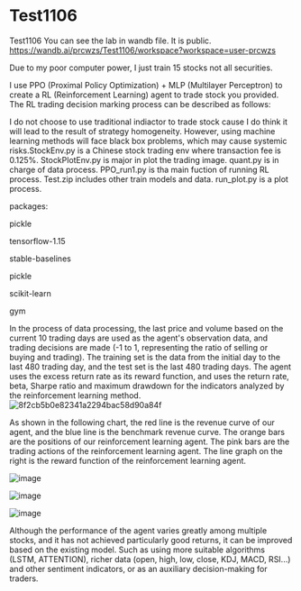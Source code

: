 # Test1106
Test1106
You can see the lab in wandb file. It is public.
https://wandb.ai/prcwzs/Test1106/workspace?workspace=user-prcwzs

Due to my poor computer power, I just train 15 stocks not all securities.

I use PPO (Proximal Policy Optimization) + MLP (Multilayer Perceptron) to create a RL (Reinforcement Learning) agent to trade stock you provided. The RL trading decision marking process can be described as follows:

I do not choose to use traditional indiactor to trade stock cause I do think it will lead to the result of strategy homogeneity. However, using machine learning methods will face black box problems, which may cause systemic risks.StockEnv.py is a Chinese stock trading env where transaction fee is 0.125%. StockPlotEnv.py is major in plot the trading image. quant.py is in charge of data process. PPO_run1.py is tha main fuction of running RL process. Test.zip includes other train models and data. run_plot.py is a plot process.


packages:

pickle

tensorflow-1.15

stable-baselines

pickle

scikit-learn

gym

In the process of data processing, the last price and volume based on the current 10 trading days are used as the agent's observation data, and trading decisions are made (-1 to 1, representing the ratio of selling or buying and trading). The training set is the data from the initial day to the last 480 trading day, and the test set is the last 480 trading days.
The agent uses the excess return rate as its reward function, and uses the return rate, beta, Sharpe ratio and maximum drawdown for the indicators analyzed by the reinforcement learning method.
![8f2cb5b0e82341a2294bac58d90a84f](https://user-images.githubusercontent.com/49648647/140630360-c8b967a2-4930-4c89-9035-e5496566c8c8.png)

As shown in the following chart, the red line is the revenue curve of our agent, and the blue line is the benchmark revenue curve. The orange bars are the positions of our reinforcement learning agent. The pink bars are the trading actions of the reinforcement learning agent. The line graph on the right is the reward function of the reinforcement learning agent.

![image](https://user-images.githubusercontent.com/49648647/140601769-ee73b35d-a663-40ba-b87b-e493f20e74c0.png)

![image](https://user-images.githubusercontent.com/49648647/140602096-d8e79621-7a8f-41a2-8a43-47bfb3e7ad58.png)

![image](https://user-images.githubusercontent.com/49648647/140602112-12a0c9cb-b346-49cf-8bab-21540fafd3e3.png)

Although the performance of the agent varies greatly among multiple stocks, and it has not achieved particularly good returns, it can be improved based on the existing model. Such as using more suitable algorithms (LSTM, ATTENTION), richer data (open, high, low, close, KDJ, MACD, RSI...) and other sentiment indicators, or as an auxiliary decision-making for traders.


